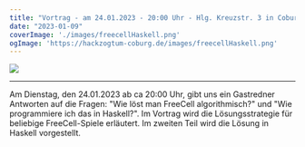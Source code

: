 ```yaml
---
title: "Vortrag - am 24.01.2023 - 20:00 Uhr - Hlg. Kreuzstr. 3 in Coburg"
date: "2023-01-09"
coverImage: './images/freecellHaskell.png'
ogImage: 'https://hackzogtum-coburg.de/images/freecellHaskell.png'
---
```


![](../images/freecellHaskell.png)

---
Am Dienstag, den 24.01.2023 ab ca 20:00 Uhr, gibt uns ein Gastredner Antworten auf die Fragen: "Wie löst man FreeCell algorithmisch?" und "Wie programmiere ich das in Haskell?". Im Vortrag wird die Lösungsstrategie für beliebige FreeCell-Spiele erläutert. Im zweiten Teil wird die Lösung in Haskell vorgestellt.  
